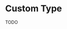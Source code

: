# Custom Type

<!--
https://github.com/tkandr/lj-server/blob/main/src/database/drizzle/schema.ts
https://github.com/qwacko/totallatorv3/blob/master/src/lib/server/db/postgres/schema/transactionSchema.ts
-->

TODO
